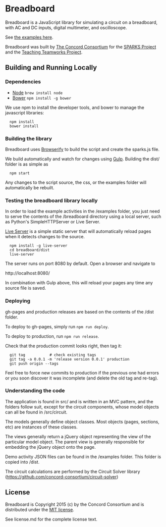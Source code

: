 # Breadboard

Breadboard is a JavaScript library for simulating a circuit on a breadboard, with AC and DC inputs, digital
multimeter, and oscilloscope.

See [the examples here](http://concord-consortium.github.io/breadboard/).

Breadboard was built by [The Concord Consortium](http://concord.org/) for the
[SPARKS Project](http://concord.org/sparks/virtual-electronics/) and the
[Teaching Teamworks Project](http://concord.org/projects/teaching-teamwork).

## Building and Running Locally

### Dependencies

* [Node](http://nodejs.org/) `brew install node`
* [Bower](http://bower.io/) `npm install -g bower`

We use npm to install the developer tools, and bower to manage the javascript libraries:

```
  npm install
  bower install
```

### Building the library

Breadboard uses [Browserify](http://browserify.org/) to build the script and create the sparks.js file.

We build automatically and watch for changes using [Gulp](http://gulpjs.com/). Building the dist/ folder is as simple as

```
  npm start
```

Any changes to the script source, the css, or the examples folder will automatically be rebuilt.

### Testing the breadboard library locally

In order to load the example activities in the /examples folder, you just need to serve the contents of the /breadboard directory using a local server, such as Python's SimpleHTTPServer or Live Server.

[Live Server](https://www.npmjs.com/package/live-server) is a simple static server that will automatically reload pages when it detects changes to the source.

```
  npm install -g live-server
  cd breadboard/dist
  live-server
```

The server runs on port 8080 by default. Open a browser and navigate to

http://localhost:8080/

In combination with Gulp above, this will reload your pages any time any source file is saved.

### Deploying

gh-pages and production releases are based on the contents of the /dist folder.

To deploy to gh-pages, simply run `npm run deploy`.

To deploy to production, run `npm run release`.

Check that the production commit looks right, then tag it:

```
  git tag           # check existing tags
  git tag -a 0.0.1 -m 'release version 0.0.1' production
  git push origin --tags
```

Feel free to force new commits to production if the previous one had errors or you soon discover it was incomplete (and delete the old tag and re-tag).


### Understanding the code

The application is found in src/ and is written in an MVC pattern, and the folders follow suit, except for the circuit components, whose model objects can all be found in /src/circuit.

The models generally define object classes. Most objects (pages, sections, etc) are instances of these classes.

The views generally return a jQuery object representing the view of the particular model object. The parent view is generally responsible for embedding the jQuery object onto the page.

Demo activity JSON files can be found in the /examples folder. This folder is copied into /dist.

The circuit calculations are performed by the Circuit Solver library (https://github.com/concord-consortium/circuit-solver)

## License

Breadboard is Copyright 2015 (c) by the Concord Consortium and is distributed under the [MIT license](http://www.opensource.org/licenses/MIT).

See license.md for the complete license text.
